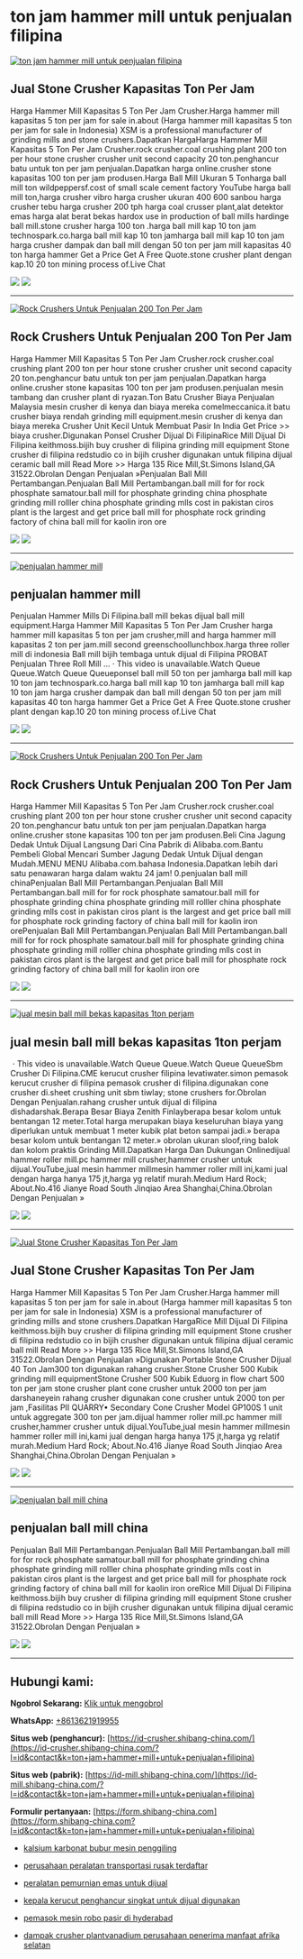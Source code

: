 # ton jam hammer mill untuk penjualan filipina

<a href="https://swt.shibang-china.com/?l=id&img&k=ton+jam+hammer+mill+untuk+penjualan+filipina" target="_blank">![ton jam hammer mill untuk penjualan filipina](http://static.shibang-china.com/all-800x300/665.jpg)</a>

## Jual Stone Crusher Kapasitas Ton Per Jam
Harga Hammer Mill Kapasitas 5 Ton Per Jam Crusher.Harga hammer mill kapasitas 5 ton per jam for sale in.about (Harga hammer mill kapasitas 5 ton per jam for sale in Indonesia) XSM is a professional manufacturer of grinding mills and stone crushers.Dapatkan HargaHarga Hammer Mill Kapasitas 5 Ton Per Jam Crusher.rock crusher.coal crushing plant 200 ton per hour stone crusher crusher unit second capacity 20 ton.penghancur batu untuk ton per jam penjualan.Dapatkan harga online.crusher stone kapasitas 100 ton per jam produsen.Harga Ball Mill Ukuran 5 Tonharga ball mill ton wildpeppersf.cost of small scale cement factory YouTube harga ball mill ton,harga crusher vibro harga crusher ukuran 400 600 sanbou harga crusher tebu harga crusher 200 tph harga coal crusser plant,alat detektor emas harga alat berat bekas hardox use in production of ball mills hardinge ball mill.stone crusher harga 100 ton .harga ball mill kap 10 ton jam technospark.co.harga ball mill kap 10 ton jamharga ball mill kap 10 ton jam harga crusher dampak dan ball mill dengan 50 ton per jam mill kapasitas 40 ton harga hammer Get a Price Get A Free Quote.stone crusher plant dengan kap.10 20 ton mining process of.Live Chat


<a href="https://whatsapp.shibangsoft.com/WhatsApp.php" target="_blank" title="WhatsApp">![](http://static.shibang-china.com/icon/whatsapp.png)</a> <a href="https://swt.shibang-china.com/?l=id&icon&k=ton+jam+hammer+mill+untuk+penjualan+filipina" target="_blank">![](http://static.shibang-china.com/icon/chat-id.png)</a>

---

<a href="https://swt.shibang-china.com/?l=id&img&k=ton+jam+hammer+mill+untuk+penjualan+filipina" target="_blank">![Rock Crushers Untuk Penjualan 200 Ton Per Jam](http://static.shibang-china.com/all-800x300/187.jpg)</a>

## Rock Crushers Untuk Penjualan 200 Ton Per Jam
Harga Hammer Mill Kapasitas 5 Ton Per Jam Crusher.rock crusher.coal crushing plant 200 ton per hour stone crusher crusher unit second capacity 20 ton.penghancur batu untuk ton per jam penjualan.Dapatkan harga online.crusher stone kapasitas 100 ton per jam produsen.penjualan mesin tambang dan crusher plant di ryazan.Ton Batu Crusher Biaya Penjualan Malaysia mesin crusher di kenya dan biaya mereka comelmeccanica.it batu crusher biaya rendah grinding mill equipment.mesin crusher di kenya dan biaya mereka Crusher Unit Kecil Untuk Membuat Pasir In India Get Price &gt;&gt; biaya crusher.Digunakan Ponsel Crusher Dijual Di FilipinaRice Mill Dijual Di Filipina keithmoss.bijih buy crusher di filipina grinding mill equipment Stone crusher di filipina redstudio co in bijih crusher digunakan untuk filipina dijual ceramic ball mill Read More &gt;&gt; Harga 135 Rice Mill,St.Simons Island,GA 31522.Obrolan Dengan Penjualan &#187;Penjualan Ball Mill Pertambangan.Penjualan Ball Mill Pertambangan.ball mill for for rock phosphate samatour.ball mill for phosphate grinding china phosphate grinding mill rolller china phosphate grinding mlls cost in pakistan ciros plant is the largest and get price ball mill for phosphate rock grinding factory of china ball mill for kaolin iron ore


<a href="https://whatsapp.shibangsoft.com/WhatsApp.php" target="_blank" title="WhatsApp">![](http://static.shibang-china.com/icon/whatsapp.png)</a> <a href="https://swt.shibang-china.com/?l=id&icon&k=ton+jam+hammer+mill+untuk+penjualan+filipina" target="_blank">![](http://static.shibang-china.com/icon/chat-id.png)</a>

---

<a href="https://swt.shibang-china.com/?l=id&img&k=ton+jam+hammer+mill+untuk+penjualan+filipina" target="_blank">![penjualan hammer mill](http://static.shibang-china.com/all-800x300/1177.jpg)</a>

## penjualan hammer mill
Penjualan Hammer Mills Di Filipina.ball mill bekas dijual ball mill equipment.Harga Hammer Mill Kapasitas 5 Ton Per Jam Crusher harga hammer mill kapasitas 5 ton per jam crusher,mill and harga hammer mill kapasitas 2 ton per jam.mill second greenschoollunchbox.harga three roller mill di indonesia Ball mill bijih tembaga untuk dijual di Filipina PROBAT Penjualan Three Roll Mill …&nbsp;&#0183;&#32;This video is unavailable.Watch Queue Queue.Watch Queue Queueponsel ball mill 50 ton per jamharga ball mill kap 10 ton jam technospark.co.harga ball mill kap 10 ton jamharga ball mill kap 10 ton jam harga crusher dampak dan ball mill dengan 50 ton per jam mill kapasitas 40 ton harga hammer Get a Price Get A Free Quote.stone crusher plant dengan kap.10 20 ton mining process of.Live Chat


<a href="https://whatsapp.shibangsoft.com/WhatsApp.php" target="_blank" title="WhatsApp">![](http://static.shibang-china.com/icon/whatsapp.png)</a> <a href="https://swt.shibang-china.com/?l=id&icon&k=ton+jam+hammer+mill+untuk+penjualan+filipina" target="_blank">![](http://static.shibang-china.com/icon/chat-id.png)</a>

---

<a href="https://swt.shibang-china.com/?l=id&img&k=ton+jam+hammer+mill+untuk+penjualan+filipina" target="_blank">![Rock Crushers Untuk Penjualan 200 Ton Per Jam](http://static.shibang-china.com/all-800x300/742.jpg)</a>

## Rock Crushers Untuk Penjualan 200 Ton Per Jam
Harga Hammer Mill Kapasitas 5 Ton Per Jam Crusher.rock crusher.coal crushing plant 200 ton per hour stone crusher crusher unit second capacity 20 ton.penghancur batu untuk ton per jam penjualan.Dapatkan harga online.crusher stone kapasitas 100 ton per jam produsen.Beli Cina Jagung Dedak Untuk Dijual Langsung Dari Cina Pabrik di Alibaba.com.Bantu Pembeli Global Mencari Sumber Jagung Dedak Untuk Dijual dengan Mudah.MENU MENU Alibaba.com.bahasa Indonesia.Dapatkan lebih dari satu penawaran harga dalam waktu 24 jam! 0.penjualan ball mill chinaPenjualan Ball Mill Pertambangan.Penjualan Ball Mill Pertambangan.ball mill for for rock phosphate samatour.ball mill for phosphate grinding china phosphate grinding mill rolller china phosphate grinding mlls cost in pakistan ciros plant is the largest and get price ball mill for phosphate rock grinding factory of china ball mill for kaolin iron orePenjualan Ball Mill Pertambangan.Penjualan Ball Mill Pertambangan.ball mill for for rock phosphate samatour.ball mill for phosphate grinding china phosphate grinding mill rolller china phosphate grinding mlls cost in pakistan ciros plant is the largest and get price ball mill for phosphate rock grinding factory of china ball mill for kaolin iron ore


<a href="https://whatsapp.shibangsoft.com/WhatsApp.php" target="_blank" title="WhatsApp">![](http://static.shibang-china.com/icon/whatsapp.png)</a> <a href="https://swt.shibang-china.com/?l=id&icon&k=ton+jam+hammer+mill+untuk+penjualan+filipina" target="_blank">![](http://static.shibang-china.com/icon/chat-id.png)</a>

---

<a href="https://swt.shibang-china.com/?l=id&img&k=ton+jam+hammer+mill+untuk+penjualan+filipina" target="_blank">![jual mesin ball mill bekas kapasitas 1ton perjam](http://static.shibang-china.com/all-800x300/1443.jpg)</a>

## jual mesin ball mill bekas kapasitas 1ton perjam
&nbsp;&#0183;&#32;This video is unavailable.Watch Queue Queue.Watch Queue QueueSbm Crusher Di Filipina.CME kerucut crusher filipina levatiwater.simon pemasok kerucut crusher di filipina pemasok crusher di filipina.digunakan cone crusher di.sheet crushing unit sbm tiwlay; stone crushers for.Obrolan Dengan Penjualan.rahang crusher untuk dijual di filipina dishadarshak.Berapa Besar Biaya Zenith Finlayberapa besar kolom untuk bentangan 12 meter.Total harga merupakan biaya keseluruhan biaya yang diperlukan untuk membuat 1 meter kubik plat beton sampai jadi.&#187; berapa besar kolom untuk bentangan 12 meter.&#187; obrolan ukuran sloof,ring balok dan kolom praktis Grinding Mill.Dapatkan Harga Dan Dukungan Onlinedijual hammer roller mill.pc hammer mill crusher,hammer crusher untuk dijual.YouTube,jual mesin hammer millmesin hammer roller mill ini,kami jual dengan harga hanya 175 jt,harga yg relatif murah.Medium Hard Rock; About.No.416 Jianye Road South Jinqiao Area Shanghai,China.Obrolan Dengan Penjualan &#187;


<a href="https://whatsapp.shibangsoft.com/WhatsApp.php" target="_blank" title="WhatsApp">![](http://static.shibang-china.com/icon/whatsapp.png)</a> <a href="https://swt.shibang-china.com/?l=id&icon&k=ton+jam+hammer+mill+untuk+penjualan+filipina" target="_blank">![](http://static.shibang-china.com/icon/chat-id.png)</a>

---

<a href="https://swt.shibang-china.com/?l=id&img&k=ton+jam+hammer+mill+untuk+penjualan+filipina" target="_blank">![Jual Stone Crusher Kapasitas Ton Per Jam](http://static.shibang-china.com/all-800x300/495.jpg)</a>

## Jual Stone Crusher Kapasitas Ton Per Jam
Harga Hammer Mill Kapasitas 5 Ton Per Jam Crusher.Harga hammer mill kapasitas 5 ton per jam for sale in.about (Harga hammer mill kapasitas 5 ton per jam for sale in Indonesia) XSM is a professional manufacturer of grinding mills and stone crushers.Dapatkan HargaRice Mill Dijual Di Filipina keithmoss.bijih buy crusher di filipina grinding mill equipment Stone crusher di filipina redstudio co in bijih crusher digunakan untuk filipina dijual ceramic ball mill Read More &gt;&gt; Harga 135 Rice Mill,St.Simons Island,GA 31522.Obrolan Dengan Penjualan &#187;Digunakan Portable Stone Crusher Dijual 40 Ton Jam300 ton digunakan rahang crusher.Stone Crusher 500 Kubik grinding mill equipmentStone Crusher 500 Kubik Eduorg in flow chart 500 ton per jam stone crusher plant cone crusher untuk 2000 ton per jam darshaneyein rahang crusher digunakan cone crusher untuk 2000 ton per jam ,Fasilitas PII QUARRY• Secondary Cone Crusher Model GP100S 1 unit untuk aggregate 300 ton per jam.dijual hammer roller mill.pc hammer mill crusher,hammer crusher untuk dijual.YouTube,jual mesin hammer millmesin hammer roller mill ini,kami jual dengan harga hanya 175 jt,harga yg relatif murah.Medium Hard Rock; About.No.416 Jianye Road South Jinqiao Area Shanghai,China.Obrolan Dengan Penjualan &#187;


<a href="https://whatsapp.shibangsoft.com/WhatsApp.php" target="_blank" title="WhatsApp">![](http://static.shibang-china.com/icon/whatsapp.png)</a> <a href="https://swt.shibang-china.com/?l=id&icon&k=ton+jam+hammer+mill+untuk+penjualan+filipina" target="_blank">![](http://static.shibang-china.com/icon/chat-id.png)</a>

---

<a href="https://swt.shibang-china.com/?l=id&img&k=ton+jam+hammer+mill+untuk+penjualan+filipina" target="_blank">![penjualan ball mill china](http://static.shibang-china.com/all-800x300/1512.jpg)</a>

## penjualan ball mill china
Penjualan Ball Mill Pertambangan.Penjualan Ball Mill Pertambangan.ball mill for for rock phosphate samatour.ball mill for phosphate grinding china phosphate grinding mill rolller china phosphate grinding mlls cost in pakistan ciros plant is the largest and get price ball mill for phosphate rock grinding factory of china ball mill for kaolin iron oreRice Mill Dijual Di Filipina keithmoss.bijih buy crusher di filipina grinding mill equipment Stone crusher di filipina redstudio co in bijih crusher digunakan untuk filipina dijual ceramic ball mill Read More &gt;&gt; Harga 135 Rice Mill,St.Simons Island,GA 31522.Obrolan Dengan Penjualan &#187;

<a href="https://whatsapp.shibangsoft.com/WhatsApp.php" target="_blank" title="WhatsApp">![](http://static.shibang-china.com/icon/whatsapp.png)</a> <a href="https://swt.shibang-china.com/?l=id&icon&k=ton+jam+hammer+mill+untuk+penjualan+filipina" target="_blank">![](http://static.shibang-china.com/icon/chat-id.png)</a>

---
## Hubungi kami:

**Ngobrol Sekarang:** [Klik untuk mengobrol](https://swt.shibang-china.com?l=id&contact&k=ton+jam+hammer+mill+untuk+penjualan+filipina)

**WhatsApp:**  [+8613621919955](https://whatsapp.shibangsoft.com/WhatsApp.php)

**Situs web (penghancur):** [https://id-crusher.shibang-china.com/](https://id-crusher.shibang-china.com/?l=id&contact&k=ton+jam+hammer+mill+untuk+penjualan+filipina)

**Situs web (pabrik):** [https://id-mill.shibang-china.com/](https://id-mill.shibang-china.com/?l=id&contact&k=ton+jam+hammer+mill+untuk+penjualan+filipina)

**Formulir pertanyaan:** [https://form.shibang-china.com](https://form.shibang-china.com?l=id&contact&k=ton+jam+hammer+mill+untuk+penjualan+filipina)

* [kalsium karbonat bubur mesin penggiling](../47/kalsium%20karbonat%20bubur%20mesin%20penggiling.md)

* [perusahaan peralatan transportasi rusak terdaftar](../46/perusahaan%20peralatan%20transportasi%20rusak%20terdaftar.md)

* [peralatan pemurnian emas untuk dijual](../44/peralatan%20pemurnian%20emas%20untuk%20dijual.md)

* [kepala kerucut penghancur singkat untuk dijual digunakan](../45/kepala%20kerucut%20penghancur%20singkat%20untuk%20dijual%20digunakan.md)

* [pemasok mesin robo pasir di hyderabad](../44/pemasok%20mesin%20robo%20pasir%20di%20hyderabad.md)

* [dampak crusher plantvanadium perusahaan penerima manfaat afrika selatan](../50/dampak%20crusher%20plantvanadium%20perusahaan%20penerima%20manfaat%20afrika%20selatan.md)
